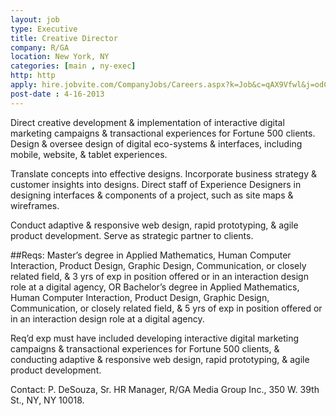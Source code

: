 ```yaml
---
layout: job
type: Executive
title: Creative Director
company: R/GA
location: New York, NY
categories: [main , ny-exec]
http: http
apply: hire.jobvite.com/CompanyJobs/Careers.aspx?k=Job&c=qAX9Vfwl&j=odCGWfwb
post-date : 4-16-2013
---
```


Direct creative development & implementation of interactive digital marketing campaigns & transactional experiences for Fortune 500 clients. Design & oversee design of digital eco-systems & interfaces, including mobile, website, & tablet experiences. 

Translate concepts into effective designs. Incorporate business strategy & customer insights into designs. Direct staff of Experience Designers in designing interfaces & components of a project, such as site maps & wireframes. 

Conduct adaptive & responsive web design, rapid prototyping, & agile product development. Serve as strategic partner to clients. 

##Reqs: 
Master’s degree in Applied Mathematics, Human Computer Interaction, Product Design, Graphic Design, Communication, or closely related field, & 3 yrs of exp in position offered or in an interaction design role at a digital agency, OR Bachelor’s degree in Applied Mathematics, Human Computer Interaction, Product Design, Graphic Design, Communication, or closely related field, & 5 yrs of exp in position offered or in an interaction design role at a digital agency. 

Req’d exp must have included developing interactive digital marketing campaigns & transactional experiences for Fortune 500 clients, & conducting adaptive & responsive web design, rapid prototyping, & agile product development. 

Contact: P. DeSouza, Sr. HR Manager, R/GA Media Group Inc., 350 W. 39th St., NY, NY 10018.